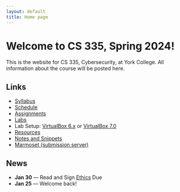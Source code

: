 ```yaml
---
layout: default
title: Home page
---
```

# Welcome to CS 335, Spring 2024!

This is the website for CS 335, Cybersecurity, at York College. All information about the course will be posted here.

## Links

* [Syllabus](syllabus/index.html)
* [Schedule](schedule/index.html)
* [Assignments](assignments/index.html)
* [Labs](labs/index.html)
* Lab Setup: [VirtualBox 6.x](labs/setup.html) or [VirtualBox 7.0](labs/setupv7.html)
* [Resources](resources/index.html)
* [Notes and Snippets](notes/index.html)
* <a href="https://cs.ycp.edu/marmoset" target="_blank">Marmoset (submission server)</a>

## News

* **Jan 30** &mdash; Read and Sign [Ethics](assignments/ethics.html) Due
* **Jan 25** &mdash; Welcome back!